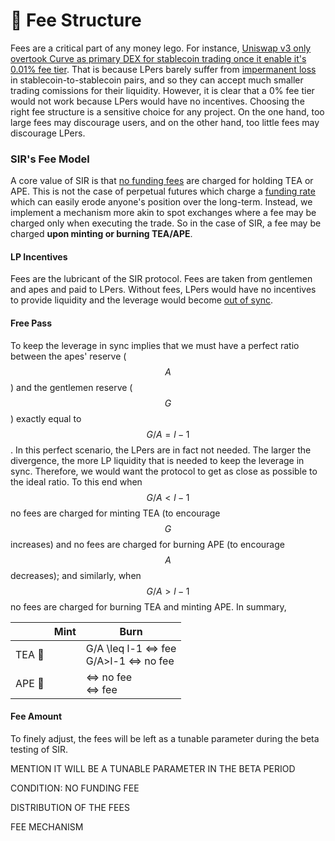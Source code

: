 # 🧾 Fee Structure

Fees are a critical part of any money lego. For instance, [Uniswap v3 only overtook Curve as primary DEX for stablecoin trading once it enable it's 0.01% fee tier](https://twitter.com/RyanWatkins\_/status/1483640421502885888). That is because LPers barely suffer from [impermanent loss](https://medium.com/coinmonks/understanding-impermanent-loss-9ac6795e5baa) in stablecoin-to-stablecoin pairs, and so they can accept much smaller trading comissions for their liquidity. However, it is clear that a 0% fee tier would not work because LPers would have no incentives. Choosing the right fee structure is a sensitive choice for any project. On the one hand, too large fees may discourage users, and on the other hand, too little fees may discourage LPers.

### SIR's Fee Model

A core value of SIR is that [no funding fees](../introduction/safer-leverage/#a-new-defi-primitive) are charged for holding TEA or APE. This is not the case of perpetual futures which charge a [funding rate](https://www.binance.com/en/blog/futures/a-beginners-guide-to-funding-rates-421499824684900382) which can easily erode anyone's position over the long-term. Instead, we implement a mechanism more akin to spot exchanges where a fee may be charged only when executing the trade. So in the case of SIR, a fee may be charged **upon minting or burning TEA/APE**.

#### LP Incentives

Fees are the lubricant of the SIR protocol. Fees are taken from gentlemen and apes and paid to LPers. Without fees, LPers would have no incentives to provide liquidity and the leverage would become [out of sync](leverage-rebalancing/price-stability-range.md).&#x20;

#### Free Pass

To keep the leverage in sync implies that we must have a perfect ratio between the apes' reserve ($$A$$) and the gentlemen reserve ($$G$$) exactly equal to $$G/A=l-1$$. In this perfect scenario, the LPers are in fact not needed. The larger the divergence, the more LP liquidity that is needed to keep the leverage in sync. Therefore, we would want the protocol to get as close as possible to the ideal ratio. To this end when $$G/A<l-1$$ no fees are charged for minting TEA (to encourage $$G$$ increases) and no fees are charged for burning APE (to encourage$$A$$ decreases); and similarly, when $$G/A>l-1$$ no fees are charged for burning TEA and minting APE. In summary,

<table><thead><tr><th></th><th data-type="select">Mint</th><th>Burn</th></tr></thead><tbody><tr><td>TEA <span data-gb-custom-inline data-tag="emoji" data-code="1f375">🍵</span></td><td></td><td><span class="math">G/A \leq l-1</span> ⇔ fee<br><span class="math">G/A>l-1</span> ⇔ no fee</td></tr><tr><td>APE <span data-gb-custom-inline data-tag="emoji" data-code="1f9a7">🦧</span></td><td></td><td>⇔ no fee<br> ⇔ fee</td></tr></tbody></table>

#### Fee Amount



To finely adjust, the fees will be left as a tunable parameter during the beta testing of SIR.

MENTION IT WILL BE A TUNABLE PARAMETER IN THE BETA PERIOD

CONDITION: NO FUNDING FEE

DISTRIBUTION OF THE FEES

FEE MECHANISM
